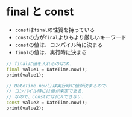# final と const

- `const`は`final`の性質を持っている
- `const`の方が`final`よりもより厳しいキーワード
- `const`の値は、コンパイル時に決まる
- `final`の値は、実行時に決まる

```dart
// finalに値を入れるのはOK.
final value1 = DateTime.now();
print(value1);

// DateTime.now()は実行時に値が決まるので、
// コンパイル時には値が未定である.
// なので、constには代入できない.
const value2 = DateTime.now();
print(value2);
```